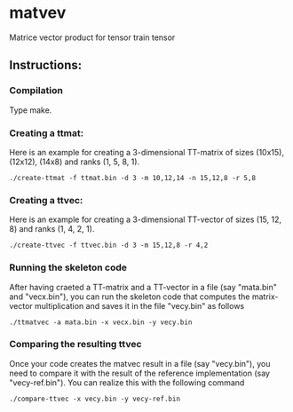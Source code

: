 # matvev

Matrice vector product for tensor train tensor

## Instructions:

### Compilation
Type make.

### Creating a ttmat:
Here is an example for creating a 3-dimensional TT-matrix of sizes (10x15), (12x12), (14x8) and ranks (1, 5, 8, 1).

```
./create-ttmat -f ttmat.bin -d 3 -m 10,12,14 -n 15,12,8 -r 5,8

```

### Creating a ttvec:
Here is an example for creating a 3-dimensional TT-vector of sizes (15, 12, 8) and ranks (1, 4, 2, 1).

```
./create-ttvec -f ttvec.bin -d 3 -m 15,12,8 -r 4,2

```

### Running the skeleton code
After having craeted a TT-matrix and a TT-vector in a file (say "mata.bin" and "vecx.bin"), you can run the skeleton code that computes the matrix-vector multiplication and saves it in the file "vecy.bin" as follows

```
./ttmatvec -a mata.bin -x vecx.bin -y vecy.bin
```

### Comparing the resulting ttvec
Once your code creates the matvec result in a file (say "vecy.bin"), you need to compare it with the result of the
reference implementation (say "vecy-ref.bin"). You can realize this with the following command
```
./compare-ttvec -x vecy.bin -y vecy-ref.bin
```
